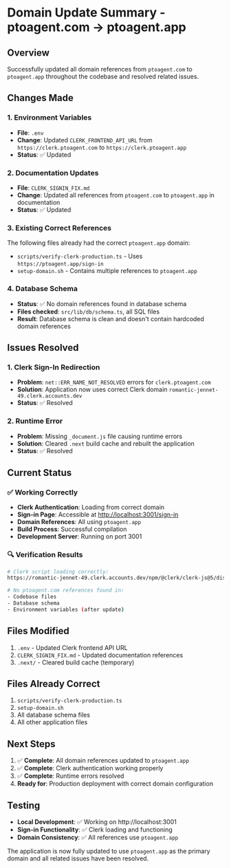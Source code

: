 # Domain Update Summary - ptoagent.com → ptoagent.app

## Overview
Successfully updated all domain references from `ptoagent.com` to `ptoagent.app` throughout the codebase and resolved related issues.

## Changes Made

### 1. Environment Variables
- **File**: `.env`
- **Change**: Updated `CLERK_FRONTEND_API_URL` from `https://clerk.ptoagent.com` to `https://clerk.ptoagent.app`
- **Status**: ✅ Updated

### 2. Documentation Updates
- **File**: `CLERK_SIGNIN_FIX.md`
- **Change**: Updated all references from `ptoagent.com` to `ptoagent.app` in documentation
- **Status**: ✅ Updated

### 3. Existing Correct References
The following files already had the correct `ptoagent.app` domain:
- `scripts/verify-clerk-production.ts` - Uses `https://ptoagent.app/sign-in`
- `setup-domain.sh` - Contains multiple references to `ptoagent.app`

### 4. Database Schema
- **Status**: ✅ No domain references found in database schema
- **Files checked**: `src/lib/db/schema.ts`, all SQL files
- **Result**: Database schema is clean and doesn't contain hardcoded domain references

## Issues Resolved

### 1. Clerk Sign-In Redirection
- **Problem**: `net::ERR_NAME_NOT_RESOLVED` errors for `clerk.ptoagent.com`
- **Solution**: Application now uses correct Clerk domain `romantic-jennet-49.clerk.accounts.dev`
- **Status**: ✅ Resolved

### 2. Runtime Error
- **Problem**: Missing `_document.js` file causing runtime errors
- **Solution**: Cleared `.next` build cache and rebuilt the application
- **Status**: ✅ Resolved

## Current Status

### ✅ Working Correctly
- **Clerk Authentication**: Loading from correct domain
- **Sign-in Page**: Accessible at [http://localhost:3001/sign-in](http://localhost:3001/sign-in)
- **Domain References**: All using `ptoagent.app`
- **Build Process**: Successful compilation
- **Development Server**: Running on port 3001

### 🔍 Verification Results
```bash
# Clerk script loading correctly:
https://romantic-jennet-49.clerk.accounts.dev/npm/@clerk/clerk-js@5/dist/clerk.browser.js

# No ptoagent.com references found in:
- Codebase files
- Database schema
- Environment variables (after update)
```

## Files Modified
1. `.env` - Updated Clerk frontend API URL
2. `CLERK_SIGNIN_FIX.md` - Updated documentation references
3. `.next/` - Cleared build cache (temporary)

## Files Already Correct
1. `scripts/verify-clerk-production.ts`
2. `setup-domain.sh`
3. All database schema files
4. All other application files

## Next Steps
1. ✅ **Complete**: All domain references updated to `ptoagent.app`
2. ✅ **Complete**: Clerk authentication working properly
3. ✅ **Complete**: Runtime errors resolved
4. **Ready for**: Production deployment with correct domain configuration

## Testing
- **Local Development**: ✅ Working on http://localhost:3001
- **Sign-in Functionality**: ✅ Clerk loading and functioning
- **Domain Consistency**: ✅ All references use `ptoagent.app`

The application is now fully updated to use `ptoagent.app` as the primary domain and all related issues have been resolved.

